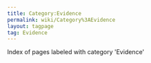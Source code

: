 ```yaml
---
title: Category:Evidence
permalink: wiki/Category%3AEvidence
layout: tagpage
tag: Evidence
---
```


Index of pages labeled with category 'Evidence'
